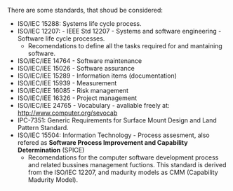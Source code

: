 
There are some standards, that shoud be considered:

- ISO/IEC 15288: Systems life cycle process.
- ISO/IEC 12207: - IEEE Std 12207 - Systems and software engineering - Software life cycle processes.
  - Recomendations to define all the tasks required for and mantaining software.
- ISO/IEC/IEE 14764 - Software maintenance
- ISO/IEC/IEE 15026 - Software assurance
- ISO/IEC/IEE 15289 - Information items (documentation)
- ISO/IEC/IEE 15939 - Measurement
- ISO/IEC/IEE 16085 - Risk management
- ISO/IEC/IEE 16326 - Project management
- ISO/IEC/IEE 24765 - Vocabulary - avaliable freely at: http://www.computer.org/sevocab
- IPC-7351: Generic Requirements for Surface Mount Design and Land Pattern Standard.
- ISO/IEC 15504: Information Technology - Process assesment, also refered as **Software Process Improvement and Capability Determination** (SPICE)
  - Recomendations for the computer software development process and related bussines management fuctions. This standard is derived from 
  the ISO/IEC 12207, and madurity models as CMM (Capability Madurity Model).
